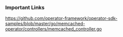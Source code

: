 ### Important Links
https://github.com/operator-framework/operator-sdk-samples/blob/master/go/memcached-operator/controllers/memcached_controller.go
